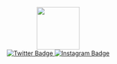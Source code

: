<div id="header" align="center">
  <img src="https://i.gifer.com/origin/a6/a654a7d2486478f7894dc872dbee7039_w200.gif" width="100"/>
</div>

<div id="badges" align="center">
    <a href="https://t.me/electrofax">
  <img src="https://img.shields.io/badge/Telegram-lightgray?style=for-the-badge&logo=telegram&logoColor=white" alt="Twitter Badge"/>
   </a>
    <a href="https://www.instagram.com/anti_poser/">
  <img src="https://img.shields.io/badge/Instagram-pink?style=for-the-badge&logo=instagram&logoColor=white" alt="Instagram Badge"/>
    </a>
</div>

